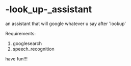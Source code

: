 # -look_up-_assistant
an assistant that will google whatever u say after 'lookup'

Requirements:
1. googlesearch
2. speech_recognition

have fun!!!
